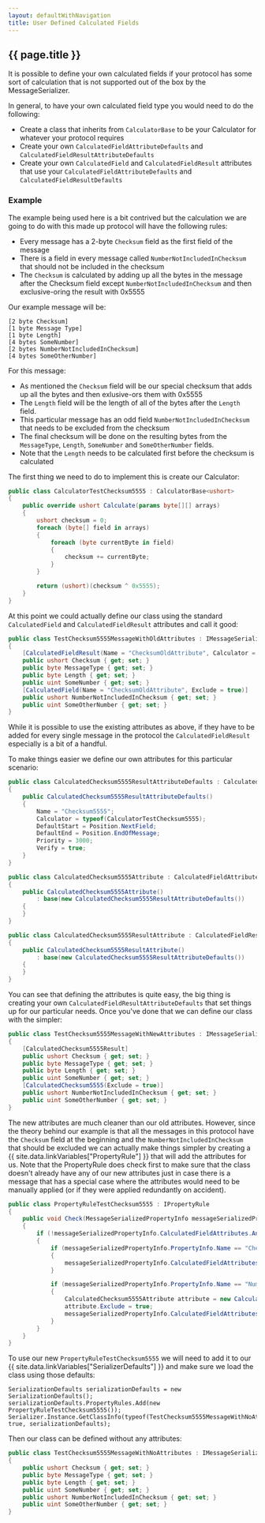 ```yaml
---
layout: defaultWithNavigation
title: User Defined Calculated Fields
---
```

## {{ page.title }}

It is possible to define your own calculated fields if your protocol has some sort of calculation that is not supported out of the box by the MessageSerializer.

In general, to have your own calculated field type you would need to do the following:
* Create a class that inherits from `CalculatorBase` to be your Calculator for whatever your protocol requires
* Create your own `CalculatedFieldAttributeDefaults` and `CalculatedFieldResultAttributeDefaults`
* Create your own `CalculatedField` and `CalculatedFieldResult` attributes that use your `CalculatedFieldAttributeDefaults` and `CalculatedFieldResultDefaults`

### Example
The example being used here is a bit contrived but the calculation we are going to do with this made up protocol will have the following rules:
* Every message has a 2-byte `Checksum` field as the first field of the message
* There is a field in every message called `NumberNotIncludedInChecksum` that should not be included in the checksum
* The `Checksum` is calculated by adding up all the bytes in the message after the Checksum field except `NumberNotIncludedInChecksum`
and then exclusive-oring the result with 0x5555

Our example message will be:
```
[2 byte Checksum]
[1 byte Message Type]
[1 byte Length]
[4 bytes SomeNumber]
[2 bytes NumberNotIncludedInChecksum]
[4 bytes SomeOtherNumber]
```

For this message:
* As mentioned the `Checksum` field will be our special checksum that adds up all the bytes and then exlusive-ors them with 0x5555
* The `Length` field will be the length of all of the bytes after the `Length` field.
* This particular message has an odd field `NumberNotIncludedInChecksum` that needs to be excluded from the checksum
* The final checksum will be done on the resulting bytes from the `MessageType`, `Length`, `SomeNumber` and `SomeOtherNumber` fields.
* Note that the `Length` needs to be calculated first before the checksum is calculated

The first thing we need to do to implement this is create our Calculator:

```csharp
public class CalculatorTestChecksum5555 : CalculatorBase<ushort>
{
    public override ushort Calculate(params byte[][] arrays)
    {
        ushort checksum = 0;
        foreach (byte[] field in arrays)
        {
            foreach (byte currentByte in field)
            {
                checksum += currentByte;
            }
        }

        return (ushort)(checksum ^ 0x5555);
    }
}
```

At this point we could actually define our class using the standard `CalculatedField` and `CalculatedFieldResult` attributes and call it good:

```csharp
public class TestChecksum5555MessageWithOldAttributes : IMessageSerializable
{
    [CalculatedFieldResult(Name = "ChecksumOldAttribute", Calculator = typeof(CalculatorTestChecksum5555), Priority = 3000, DefaultStart = Position.NextField, DefaultEnd = Position.EndOfMessage)]
    public ushort Checksum { get; set; }
    public byte MessageType { get; set; }
    public byte Length { get; set; }
    public uint SomeNumber { get; set; }
    [CalculatedField(Name = "ChecksumOldAttribute", Exclude = true)]
    public ushort NumberNotIncludedInChecksum { get; set; }
    public uint SomeOtherNumber { get; set; }
}
```

While it is possible to use the existing attributes as above, if they have to be added for every single message in the protocol the `CalculatedFieldResult` especially 
is a bit of a handful.

To make things easier we define our own attributes for this particular scenario:

```csharp
public class CalculatedChecksum5555ResultAttributeDefaults : CalculatedFieldResultAttributeDefaults
{
    public CalculatedChecksum5555ResultAttributeDefaults()
    {
        Name = "Checksum5555";
        Calculator = typeof(CalculatorTestChecksum5555);
        DefaultStart = Position.NextField;
        DefaultEnd = Position.EndOfMessage;
        Priority = 3000;
        Verify = true;
    }
}

public class CalculatedChecksum5555Attribute : CalculatedFieldAttribute
{
    public CalculatedChecksum5555Attribute()
        : base(new CalculatedChecksum5555ResultAttributeDefaults())
    {
    }
}

public class CalculatedChecksum5555ResultAttribute : CalculatedFieldResultAttribute
{
    public CalculatedChecksum5555ResultAttribute()
        : base(new CalculatedChecksum5555ResultAttributeDefaults())
    {
    }
}
```

You can see that defining the attributes is quite easy, the big thing is creating your own `CalculatedFieldResultAttributeDefaults`
that set things up for our particular needs.  Once you've done that we can define our class with the simpler:

```csharp
public class TestChecksum5555MessageWithNewAttributes : IMessageSerializable
{
    [CalculatedChecksum5555Result]
    public ushort Checksum { get; set; }
    public byte MessageType { get; set; }
    public byte Length { get; set; }
    public uint SomeNumber { get; set; }
    [CalculatedChecksum5555(Exclude = true)]
    public ushort NumberNotIncludedInChecksum { get; set; }
    public uint SomeOtherNumber { get; set; }
}
```

The new attributes are much cleaner than our old attributes.  However, since the theory behind our example is that all the messages in this protocol
have the `Checksum` field at the beginning and the `NumberNotIncludedInChecksum` that should be excluded we can actually make things simpler by
creating a {{ site.data.linkVariables["PropertyRule"] }} that will add the attributes for us.  Note that the PropertyRule does check first to make
sure that the class doesn't already have any of our new attributes just in case there is a message that has a special case where the attributes
would need to be manually applied (or if they were applied redundantly on accident).

```csharp
public class PropertyRuleTestChecksum5555 : IPropertyRule
{
    public void Check(MessageSerializedPropertyInfo messageSerializedPropertyInfo, SerializationDefaults serializationDefaults, MessageClassAttribute classAttribute)
    {
        if (!messageSerializedPropertyInfo.CalculatedFieldAttributes.Any(item => item is CalculatedChecksum5555ResultAttribute || item is CalculatedChecksum5555Attribute))
        {
            if (messageSerializedPropertyInfo.PropertyInfo.Name == "Checksum")
            {
                messageSerializedPropertyInfo.CalculatedFieldAttributes.Add(new CalculatedChecksum5555ResultAttribute());
            }

            if (messageSerializedPropertyInfo.PropertyInfo.Name == "NumberNotIncludedInChecksum")
            {
                CalculatedChecksum5555Attribute attribute = new CalculatedChecksum5555Attribute();
                attribute.Exclude = true;
                messageSerializedPropertyInfo.CalculatedFieldAttributes.Add(attribute);
            }
        }
    }
}
```

To use our new `PropertyRuleTestChecksum5555` we will need to add it to our {{ site.data.linkVariables["SerializerDefaults"] }}
and make sure we load the class using those defaults:

```charp
SerializationDefaults serializationDefaults = new SerializationDefaults();
serializationDefaults.PropertyRules.Add(new PropertyRuleTestChecksum5555());
Serializer.Instance.GetClassInfo(typeof(TestChecksum5555MessageWithNoAttributes), true, serializationDefaults);  
```

Then our class can be defined without any attributes:

```csharp
public class TestChecksum5555MessageWithNoAttributes : IMessageSerializable
{
    public ushort Checksum { get; set; }
    public byte MessageType { get; set; }
    public byte Length { get; set; }
    public uint SomeNumber { get; set; }
    public ushort NumberNotIncludedInChecksum { get; set; }
    public uint SomeOtherNumber { get; set; }
}
```
